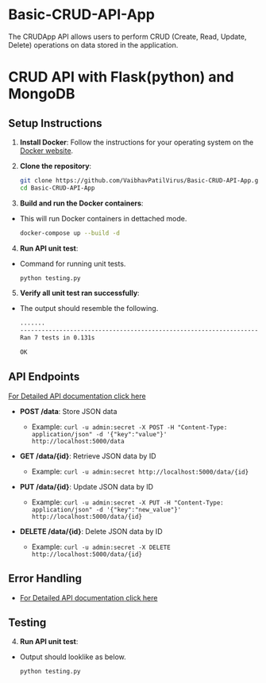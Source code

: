 # Basic-CRUD-API-App
The CRUDApp API allows users to perform CRUD (Create, Read, Update, Delete) operations on data stored in the application.

# CRUD API with Flask(python) and MongoDB

## Setup Instructions
1. **Install Docker**: Follow the instructions for your operating system on the [Docker website](https://docs.docker.com/get-docker/).

2. **Clone the repository**:
    ```bash
    git clone https://github.com/VaibhavPatilVirus/Basic-CRUD-API-App.git
    cd Basic-CRUD-API-App
    ```

3. **Build and run the Docker containers**:
 - This will run Docker containers in dettached mode.
    ```bash
    docker-compose up --build -d
    ```
4. **Run API unit test**:
 - Command for running unit tests.
    ```bash
    python testing.py
    ```
5. **Verify all unit test ran successfully**:
  - The output should resemble the following.
    ```bash
    .......
    ----------------------------------------------------------------------
    Ran 7 tests in 0.131s

    OK
    ```

## API Endpoints
[For Detailed API documentation click here](API-Documentation.md)

- **POST /data**: Store JSON data
    - Example: `curl -u admin:secret -X POST -H "Content-Type: application/json" -d '{"key":"value"}' http://localhost:5000/data`

- **GET /data/{id}**: Retrieve JSON data by ID
    - Example: `curl -u admin:secret http://localhost:5000/data/{id}`

- **PUT /data/{id}**: Update JSON data by ID
    - Example: `curl -u admin:secret -X PUT -H "Content-Type: application/json" -d '{"key":"new_value"}' http://localhost:5000/data/{id}`

- **DELETE /data/{id}**: Delete JSON data by ID
    - Example: `curl -u admin:secret -X DELETE http://localhost:5000/data/{id}`

## Error Handling
- [For Detailed API documentation click here](API-Documentation.md)

## Testing
4. **Run API unit test**:
 - Output should looklike as below.
    ```bash
    python testing.py